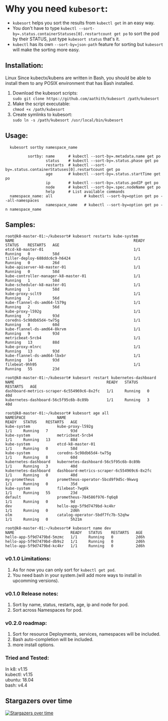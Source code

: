 # Why you need `kubesort`:
* `kubesort` helps you sort the results from `kubectl get` in an easy way.
* You don't have to type `kubectl --sort-by=.status.containerStatuses[0].restartcount get po` to sort the pod by their STATUS, just type `kubesort status` that's it.
* `kubectl` has its own `--sort-by=json-path` feature for sorting but `kubesort` will make the sorting more easy.
## Installation:
Linux
Since kubectx/kubens are written in Bash, you should be able to install them to any POSIX environment that has Bash installed.

1) Download the kubesort scripts:<br>
   `sudo git clone https://github.com/aathith/kubesort /path/kubesort`
2) Make the script executable:<br>
   `chmod +x /path/kubesort`
3) Create symlinks to kubesort:<br>
   `sudo ln -s /path/kubesort /usr/local/bin/kubesort`
   
## Usage:
```
  kubesort sortby namespace_name
 
          sortby: name      # kubectl --sort-by=.metadata.name get po
                  status    # kubectl --sort-by=.status.phase get po
                  restarts  # kubectl --sort-by=.status.containerStatuses[0].restartcount get po
                  age       # kubectl --sort-by=.status.startTime get po
                  ip        # kubectl --sort-by=.status.podIP get po
                  node      # kubectl --sort-by=.spec.nodeName get po
                  help      # List available commands
  namespace_name: all              # kubectl --sort-by=option get po --all-namespaces
                  namespace_name   # kubectl --sort-by=option get po -n namespace_name
```
## Samples:
```
root@k8-master-01:~/kubesort# kubesort restarts kube-system
NAME                                                     READY   STATUS    RESTARTS   AGE
etcd-k8-master-01                                        1/1     Running   0          58d
tiller-deploy-688ddc6c9-h6424                            1/1     Running   0          26d
kube-apiserver-k8-master-01                              1/1     Running   0          58d
kube-controller-manager-k8-master-01                     1/1     Running   1          58d
kube-scheduler-k8-master-01                              1/1     Running   1          58d
kube-proxy-sclt9                                         1/1     Running   2          56d
kube-flannel-ds-amd64-l579g                              1/1     Running   2          56d
kube-proxy-l592g                                         1/1     Running   7          93d
coredns-5c98db65d4-tw75g                                 1/1     Running   8          60d
kube-flannel-ds-amd64-8krvm                              1/1     Running   9          93d
metricbeat-5rcb4                                         1/1     Running   13         88d
kube-proxy-mlnrc                                         1/1     Running   13         93d
kube-flannel-ds-amd64-lbxbr                              1/1     Running   14         93d
filebeat-9hh95                                           1/1     Running   55         23d

root@k8-master-01:~/kubesort# kubesort restart kubernetes-dashboard
NAME                                         READY   STATUS    RESTARTS   AGE
dashboard-metrics-scraper-6c554969c6-8x2fc   1/1     Running   0          40d
kubernetes-dashboard-56c5f95c6b-8c89b        1/1     Running   3          40d

root@k8-master-01:~/kubesort# kubesort age all
NAMESPACE              NAME                                                     READY   STATUS    RESTARTS   AGE
kube-system            kube-proxy-l592g                                         1/1     Running   7          93d
kube-system            metricbeat-5rcb4                                         1/1     Running   13         88d
kube-system            etcd-k8-master-01                                        1/1     Running   0          58d
kube-system            coredns-5c98db65d4-tw75g                                 1/1     Running   8          60d
kubernetes-dashboard   kubernetes-dashboard-56c5f95c6b-8c89b                    1/1     Running   3          40d
kubernetes-dashboard   dashboard-metrics-scraper-6c554969c6-8x2fc               1/1     Running   0          40d
my-prometheus          prometheus-operator-5bcd9f9d5c-9kwvg                     1/1     Running   0          35d
kube-system            filebeat-7wg6k                                           1/1     Running   55         23d
default                prometheus-784586f976-fq6q8                              1/1     Running   0          9d
dev                    hello-app-5f9d7479bd-kc4kr                               1/1     Running   0          2d6h
olm                    catalog-operator-5bdf7fc7b-52qhw                         1/1     Running   0          5h21m

root@k8-master-01:~/kubesort# kubesort name dev
NAME                         READY   STATUS    RESTARTS   AGE
hello-app-5f9d7479bd-5mzmc   1/1     Running   0          2d6h
hello-app-5f9d7479bd-db9s2   1/1     Running   0          2d6h
hello-app-5f9d7479bd-kc4kr   1/1     Running   0          2d6h

```
### v0.1.0 Limitations:
1) As for now you can only sort for `kubectl get pod`.
2) You need bash in your system.(will add more ways to install in upcomming versions).

### v0.1.0 Release notes:
1) Sort by name, status, restarts, age, ip and node for pod.
2) Sort across Namespaces for pod.
### v0.2.0 roadmap:
1) Sort for resource Deployments, services, namespaces will be included.
2) Bash auto-completion will be included.
3) more install options.

### Tried and Tested:
In k8: v1.15<br>
   kubectl: v1.15<br>
   ubuntu: 18.04<br>
   bash: v4.4<br>

## Stargazers over time

[![Stargazers over time](https://starchart.cc/AATHITH/kubesort.svg)](https://starchart.cc/AATHITH/kubesort)
